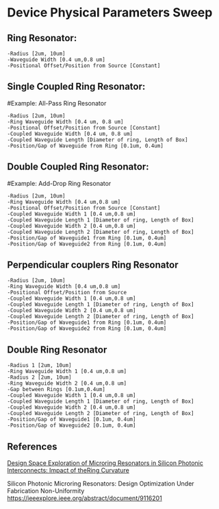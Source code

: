 # Device Physical Parameters Sweep

## Ring Resonator:

    -Radius [2um, 10um]
    -Waveguide Width [0.4 um,0.8 um]
    -Positional Offset/Position from Source [Constant]
    
## Single Coupled Ring Resonator:
#Example: All-Pass Ring Resonator

    -Radius [2um, 10um]
    -Ring Waveguide Width [0.4 um, 0.8 um]
    -Positional Offset/Position from Source [Constant]
    -Coupled Waveguide Width [0.4 um, 0.8 um]
    -Coupled Waveguide Length [Diameter of ring, Length of Box]
    -Position/Gap of Waveguide from Ring [0.1um, 0.4um]
    
## Double Coupled Ring Resonator:
#Example: Add-Drop Ring Resonator

    -Radius [2um, 10um]
    -Ring Waveguide Width [0.4 um,0.8 um]
    -Positional Offset/Position from Source [Constant]
    -Coupled Waveguide Width 1 [0.4 um,0.8 um]
    -Coupled Waveguide Length 1 [Diameter of ring, Length of Box]
    -Coupled Waveguide Width 2 [0.4 um,0.8 um]
    -Coupled Waveguide Length 2 [Diameter of ring, Length of Box]
    -Position/Gap of Waveguide1 from Ring [0.1um, 0.4um]
    -Position/Gap of Waveguide2 from Ring [0.1um, 0.4um]
    
## Perpendicular couplers Ring Resonator
    
    -Radius [2um, 10um]
    -Ring Waveguide Width [0.4 um,0.8 um]
    -Positional Offset/Position from Source
    -Coupled Waveguide Width 1 [0.4 um,0.8 um]
    -Coupled Waveguide Length 1 [Diameter of ring, Length of Box]
    -Coupled Waveguide Width 2 [0.4 um,0.8 um]
    -Coupled Waveguide Length 2 [Diameter of ring, Length of Box]
    -Position/Gap of Waveguide1 from Ring [0.1um, 0.4um]
    -Position/Gap of Waveguide2 from Ring [0.1um, 0.4um]
    
## Double Ring Resonator

    -Radius 1 [2um, 10um]
    -Ring Waveguide Width 1 [0.4 um,0.8 um]
    -Radius 2 [2um, 10um]
    -Ring Waveguide Width 2 [0.4 um,0.8 um]
    -Gap between Rings [0.1um,0.4um]
    -Coupled Waveguide Width 1 [0.4 um,0.8 um]
    -Coupled Waveguide Length 1 [Diameter of ring, Length of Box]
    -Coupled Waveguide Width 2 [0.4 um,0.8 um]
    -Coupled Waveguide Length 2 [Diameter of ring, Length of Box]
    -Position/Gap of Waveguide1 [0.1um, 0.4um]
    -Position/Gap of Waveguide2 [0.1um, 0.4um]
    
## References
[Design Space Exploration of Microring Resonators in Silicon Photonic Interconnects: Impact of theRing Curvature
](https://ieeexplore.ieee.org/document/8328825)

Silicon Photonic Microring Resonators: Design Optimization Under Fabrication Non-Uniformity
https://ieeexplore.ieee.org/abstract/document/9116201
